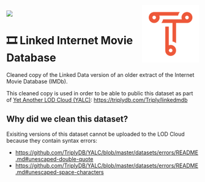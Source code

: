 <img src="img/triply.png" align="right" height="150">

![](https://img.shields.io/badge/triples-6950059-brightgreen)

# 🎞 Linked Internet Movie Database

Cleaned copy of the Linked Data version of an older extract of the
Internet Movie Database (IMDb).

This cleaned copy is used in order to be able to public this dataset
as part of [Yet Another LOD Cloud
(YALC)](https://github.com/TriplyDB/YALC):
https://triplydb.com/Triply/linkedmdb

## Why did we clean this dataset?

Exisiting versions of this dataset cannot be uploaded to the LOD Cloud
because they contain syntax errors:

  - https://github.com/TriplyDB/YALC/blob/master/datasets/errors/README.md#unescaped-double-quote
  - https://github.com/TriplyDB/YALC/blob/master/datasets/errors/README.md#unescaped-space-characters
